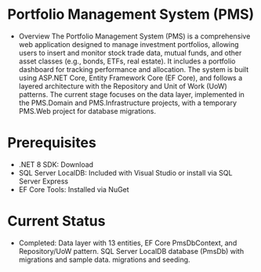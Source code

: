 # Portfolio Management System (PMS)
- Overview
The Portfolio Management System (PMS) is a comprehensive web application designed to manage investment portfolios, allowing users to insert and monitor stock trade data, mutual funds, and other asset classes (e.g., bonds, ETFs, real estate). It includes a portfolio dashboard for tracking performance and allocation. The system is built using ASP.NET Core, Entity Framework Core (EF Core), and follows a layered architecture with the Repository and Unit of Work (UoW) patterns. The current stage focuses on the data layer, implemented in the PMS.Domain and PMS.Infrastructure projects, with a temporary PMS.Web project for database migrations.
# Prerequisites
- .NET 8 SDK: Download
- SQL Server LocalDB: Included with Visual Studio or install via SQL Server Express
- EF Core Tools: Installed via NuGet
# Current Status
- Completed:
Data layer with 13 entities, EF Core PmsDbContext, and Repository/UoW pattern.
SQL Server LocalDB database (PmsDb) with migrations and sample data.
migrations and seeding.
